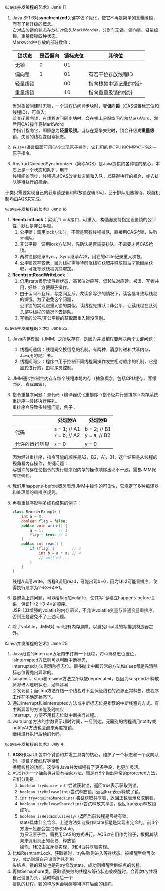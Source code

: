 《Java并发编程的艺术》June 11 
1. Java SE1.6对**synchronized**关键字做了优化，使它不再是简单的重量级锁，而有了锁升级的概念。  
  它对应的锁的状态存放在对象头MarkWord中，分别有无锁、偏向锁、轻量级锁、重量级锁四种状态。  
  Markword中存放的部分数值：  
    
    |锁状态|是否偏向| 锁标志位 |其他位|
    |---|---|---|---|
    |无锁|0|01||
    |偏向锁|1|01|有若干位存放线程ID|
    |轻量级锁| |00|指向栈帧中锁记录的指针|
    |重量级锁| |10|指向重量级锁的指针|
   当对象被创建时无锁，一个进程访问同步块时，变**偏向锁**（CAS设置标志位和线程ID），可重入。  
   若关闭偏向锁，有线程访问同步块时，会在栈上分配空间存放MarkWord，然后用CAS操作将MarkWord  
   中指针指向它，即膨胀为**轻量级锁**。当存在竞争失败时，锁会升级成**重量级**锁，失败的线程变阻塞状态。

2. 在Java语言层面可用CAS实现原子操作，它利用的是CPU的CMPXCHG这一原子指令。
3. AbstractQueuedSynchronizer（简称AQS）是Java提供的各种锁的核心，本质上是一个状态和队列，用于  
  线程间的同步，线程通过CAS改变状态值和入队，以获得执行的机会，或去排队等待执行的机会。

子类只需要实现自己的获取锁逻辑和释放锁逻辑即可，至于排队阻塞等待、唤醒机制均由AQS来完成。

《Java并发编程的艺术》June 18  
1. **ReentrantLock**：实现了Lock接口，可重入，构造器支持指定设置锁的公平性，默认是非公平锁。
   1. 公平锁：调用lock方法时，不管是否有线程排队，直接用CAS抢锁，失败才排队。
   2. 非公平锁：调用lock方法时，先确认是否需要排队，不需要才用CAS抢锁。
   3. 两种锁都继承Sync，Sync继承AQS，用它的state记录重入次数。
   4. 公平锁效率较低，因为线程需等待前驱线程获取并释放锁后才能继续获取，可能导致线程切换增加。
2. **ReentrantReadWriteLock**：
   1. 仍用state表示读写锁状态，高16位对应写，低16位对应读。被读、写锁共用，好处：方便原子操作。
   2. 由于读间不互斥，写之间互斥，故读多写少的情况下，读容易导致写线程的饥饿。为了避免这个问题，  
     公平锁的实现跟重入锁的类似，读线程先排队；非公平，让读线程在队列头是写线程的情况下去排队。
   3. 写锁的公平/非公平锁的获取跟重入锁没区别。


《Java并发编程的艺术》June 22
1. Java内存模型（JMM）之所以存在，是因为并发编程要解决两个关键问题：
   1. 线程间通信：线程间交换信息的机制。有两种，消息传递和共享内存，Java用的是后者。
   2. 线程间同步：程序中用于控制不同线程间操作发生相对顺序的机制，它是显式进行的，由程序员控制。
2. JMM通过控制主内存与每个线程本地内存（抽象概念，包括CPU缓存、写缓冲区、寄存器等）。
3. 指令重排序问题：源代码->编译器优化重排序->指令级并行重排序->内存系统重排序->最终执行序列。  
  重排序会导致多线程问题，例子：

   | |处理器A|处理器B|
   |----|---|----|
   |代码|a = 1; // A1<br/>x = b; // A2| b = 2; // B1<br/>y = a; // B2
   |允许的运行结果|x = 0| y = 0

   因为经过重排序，指令可能的顺序是A2，B2，A1，B1，这个结果是从线程的视角看内存操作，关键问题：  
   写缓冲的存在使指令的执行顺序跟内存的操作顺序出现不一致，需要JMM保障正确性。
4. 我们用happens-before概念表示JMM中操作的可见性，它规定了多种编译器和处理器的重排序规则。
5. 再看重排序影响多线程结果的例子：
    ```java
    class ReorderExample {
        int a = 0;
        boolean flag = false;
        public void write() {
            a = 1;       // 1
            flag = true; // 2
        }
        public int read() {
            if (flag) {        // 3
                int b = a * a; // 4
                // omitted ...
            }
        }
    }
    ```
   线程A调用write，线程B调用read，可能出现b=0，因为1和2可能重排序，使得执行顺序为2->3->4->1。
6. 要避免上述问题，可以给flag加volatile，使其写-读建立happens-before关系，保证1->2->3-4>的顺序。  
  JSR-133增强的volatile的内存语义，不允许volatile变量与普通变量重排序，否则还是避免不了上述问题。
7. 除了volatile，JMM对final也有内存屏障，以避免final域的写排到构造器之外。

《Java并发编程的艺术》June 25
1. Java线程的interrupt方法用于打断一个线程，将中断标志位置位，isInterrupted方法则可以判断中断标志，  
  interrupted方法则清除标志位。很多抛出中断异常的方法如sleep都是先清除标志位再抛出异常的。
2. suspend、stop和resume方法之所以被deprecated，是因为suspend不释放资源进入睡眠状态，这样容易  
 引发死锁；而stop方法终结一个线程时不会保证线程的资源正常释放，使程序工作在不确定状态下。
3. 通过interrupt和isInterrupted方法或中断标志位是推荐的中断线程的方式。有中断异常的方法能及时响应  
  interrupt，方便不用标志位就中断执行过程。
4. wait(long)方法的参数表示超时时间，一旦到达，无需别的线程调用notify或notifyAll方法也会醒来再度抢锁，  
  继续进行执行后续的代码。

《Java并发编程的艺术》July 4
1. **AQS**作为JUL包中个钟锁和并发工具类的核心，维护了一个状态和一个双向队列，提供了使线程等待和  
  唤醒线程的功能。这使得Java并发编程有了更多手段，也更加灵活。
2. AQS作为一个抽象类并没有抽象方法，而是有5个抛出异常的protected方法，它们分别是：
   1. `boolean tryAquire(int)`尝试获取锁，返回true表示获取到锁。
   2. `boolean tryRelease(int)`尝试释放锁，返回true表示释放了锁。
   3. `int tryAcquireShared(int）`尝试获取共享锁，返回正数表示获取到锁。
   4. `boolean tryReleaseShared(int)`尝试释放共享锁，返回true表示释放锁成功。
   5. `boolean isHeldExclusively()`返回当前线程是否持有锁。  
    state具体什么含义、上述方法如何操作state都是是实现者定义的。前4个方法一般都会尝试修改state，  
   为保证原子性，需要用CAS的方式进行。AQS以它们作为钩子，根据其结果来调用真正的获取、释放锁  
   操作。1和2由互斥锁实现，3和4由共享锁实现。
3. 比如ReentrantLock，获取锁时，try失败则进入等待状态。被唤醒后会再次try，成功则将自己设置为队列的  
  头结点。锁的释放也是先try修改state，成功则唤醒后继结点的线程。
4. 再如Semaphore类，获取锁失败的线程从等待状态被唤醒时，会再次try并将自己设置为头，适时唤醒后一个  
   排队的线程。锁的释放也会唤醒等待排在后面的线程。
